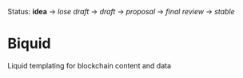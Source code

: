Status: __idea__ → _lose draft_ → _draft_ → _proposal_ → _final review_ → _stable_

# Biquid

Liquid templating for blockchain content and data
